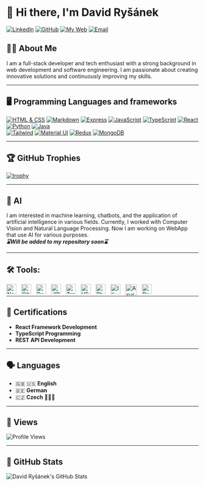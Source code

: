 # 👋 Hi there, I'm David Ryšánek

[![LinkedIn](https://img.shields.io/badge/-LinkedIn-blue?style=for-the-badge&logo=linkedin&logoColor=white)](https://www.linkedin.com/in/david-ry%C5%A1%C3%A1nek-aa088a20a/)
[![GitHub](https://img.shields.io/badge/-GitHub-black?style=for-the-badge&logo=github&logoColor=white)](https://github.com/RysanekDavid)
[![My Web](https://img.shields.io/static/v1?label=&message=MY%20WEBSITE&style=for-the-badge&color=0d6f7a&logo=vercel&logoColor=white)](https://web-cv-wine.vercel.app)
[![Email](https://img.shields.io/static/v1?label=&message=EMAIL%20ME&color=darkgreen&style=for-the-badge&logo=gmail&logoColor=white)](mailto:dawelich@gmail.com)

## 🙋‍♂️ About Me

I am a full-stack developer and tech enthusiast with a strong background in web development and software engineering. I am passionate about creating innovative solutions and continuously improving my skills.

---

## 🖥️ Programming Languages and frameworks

[![HTML & CSS](https://img.shields.io/badge/HTML%20%26%20CSS-100%25-D4E108?style=for-the-badge&logo=html5)](https://developer.mozilla.org/en-US/docs/Web/HTML)
[![Markdown](https://img.shields.io/badge/Markdown-100%25-D4E108?style=for-the-badge&logo=markdown&logoColor=black)](https://daringfireball.net/projects/markdown/)
[![Express](https://img.shields.io/badge/Express.js-90%25-D4E108?style=for-the-badge&logo=express)](https://expressjs.com/)
[![JavaScript](https://img.shields.io/badge/JavaScript-90%25-D4E108?style=for-the-badge&logo=javascript)](https://developer.mozilla.org/en-US/docs/Web/JavaScript)
[![TypeScript](https://img.shields.io/badge/TypeScript-90%25-D4E108?style=for-the-badge&logo=typescript)](https://www.typescriptlang.org/)
[![React](https://img.shields.io/badge/React-90%25-D4E108?style=for-the-badge&logo=react)](https://reactjs.org/)
[![Python](https://img.shields.io/badge/Python-80%25-D4E108?style=for-the-badge&logo=python)](https://www.python.org/)
[![Java](https://img.shields.io/badge/Java-60%25-D4E108?style=for-the-badge&logo=openjdk&logoColor=black)](https://www.java.com/en/)  
[![Tailwind](https://img.shields.io/badge/Tailwind-95%25-D4E108?style=for-the-badge&logo=tailwind-css)](https://tailwindcss.com/)
[![Material UI](https://img.shields.io/badge/Material--UI-100%25-D4E108?style=for-the-badge&logo=material-ui)](https://mui.com/)
[![Redux](https://img.shields.io/badge/Redux-85%25-D4E108?style=for-the-badge&logo=redux)](https://redux.js.org/)
[![MongoDB](https://img.shields.io/badge/MongoDB-90%25-D4E108?style=for-the-badge&logo=mongodb)](https://redux.js.org/)

---

## 🏆 GitHub Trophies

[![trophy](https://github-profile-trophy.vercel.app/?username=RysanekDavid&theme=onedark)](https://github.com/ryo-ma/github-profile-trophy)

---

## 🤖 AI

I am interested in machine learning, chatbots, and the application of artificial intelligence in various fields. Currently, I worked with Computer Vision and Natural Language Processing. Now I am working on WebApp that use AI for various purposes. <br/>
**_⌛Will be added to my repository soon⌛_**

---

## 🛠️ Tools:

[<img align="left" alt="Node.js" width="26px" src="https://cdn.jsdelivr.net/gh/devicons/devicon/icons/nodejs/nodejs-original.svg" style="padding-right:10px;" />][Node.js]
[<img align="left" alt="Git" width="26px" src="https://cdn.jsdelivr.net/gh/devicons/devicon/icons/git/git-original.svg" style="padding-right:10px;" />][Git]
[<img align="left" alt="Docker" width="26px" src="https://cdn.jsdelivr.net/gh/devicons/devicon/icons/docker/docker-original.svg" style="padding-right:10px;" />][Docker]
[<img align="left" alt="JIRA" width="26px" src="https://cdn.jsdelivr.net/gh/devicons/devicon/icons/jira/jira-original.svg" style="padding-right:10px;" />][JIRA]
[<img align="left" alt="Trello" width="26px" src="https://cdn.jsdelivr.net/gh/devicons/devicon/icons/trello/trello-plain.svg" style="padding-right:10px;" />][Trello]
[<img align="left" alt="VS Code" width="26px" src="https://cdn.jsdelivr.net/gh/devicons/devicon/icons/vscode/vscode-original.svg" style="padding-right:10px;" />][VS Code]
[<img align="left" alt="Photoshop" width="26px" src="https://cdn.jsdelivr.net/gh/devicons/devicon/icons/photoshop/photoshop-plain.svg" style="padding-right:10px;" />][Photoshop]
[<img align="left" alt="Illustrator" width="26px" src="https://cdn.jsdelivr.net/gh/devicons/devicon/icons/illustrator/illustrator-plain.svg" style="padding-right:10px;" />][Illustrator]
[<img align="left" alt="Axure" width="30x" src="https://logowik.com/content/uploads/images/axure2644.jpg" style="padding-right:10px;" />][Axure]
[<img align="left" alt="PowerApps"  width="26px" src="https://static.wikia.nocookie.net/logopedia/images/b/bf/PowerApps_2016.svg/revision/latest?cb=20210317092734" style="padding-right:10px;" />][PowerApps]
<br/>

---

## 🏅 Certifications

- **React Framework Development**
- **TypeScript Programming**
- **REST API Development**

---

## 🗣️ Languages

- 🇬🇧 🇺🇸 **English**
- 🇩🇪 **German**
- 🇨🇿 **Czech** 🏅🏒🏅

---

## 👀 Views

![Profile Views](https://komarev.com/ghpvc/?username=RysanekDavid&style=for-the-badge)

---

## 📶 GitHub Stats

<img align="left" alt="David Ryšánek's GitHub Stats" src="https://github-readme-stats.vercel.app/api?username=RysanekDavid&show_icons=true&hide_border=false&title_color=ff652f&icon_color=FFE400&bg_color=09131B&text_color=ffffff&border_color=0c1a25"/>

[Node.js]: https://nodejs.org/
[Git]: https://git-scm.com/
[Docker]: https://www.docker.com/
[JIRA]: https://www.atlassian.com/software/jira
[Trello]: https://trello.com
[VS Code]: https://code.visualstudio.com/
[Photoshop]: https://www.adobe.com/products/photoshop.html
[Illustrator]: https://www.adobe.com/products/illustrator.html
[Axure]: https://www.axure.com/
[PowerApps]: https://www.microsoft.com/powerapps

<br/><br/><br/><br/><br/><br/>
